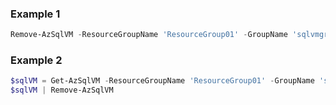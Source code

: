### Example 1
```powershell
Remove-AzSqlVM -ResourceGroupName 'ResourceGroup01' -GroupName 'sqlvmgroup01'
```

### Example 2
```powershell
$sqlVM = Get-AzSqlVM -ResourceGroupName 'ResourceGroup01' -GroupName 'sqlvmgroup01'
$sqlVM | Remove-AzSqlVM
```

